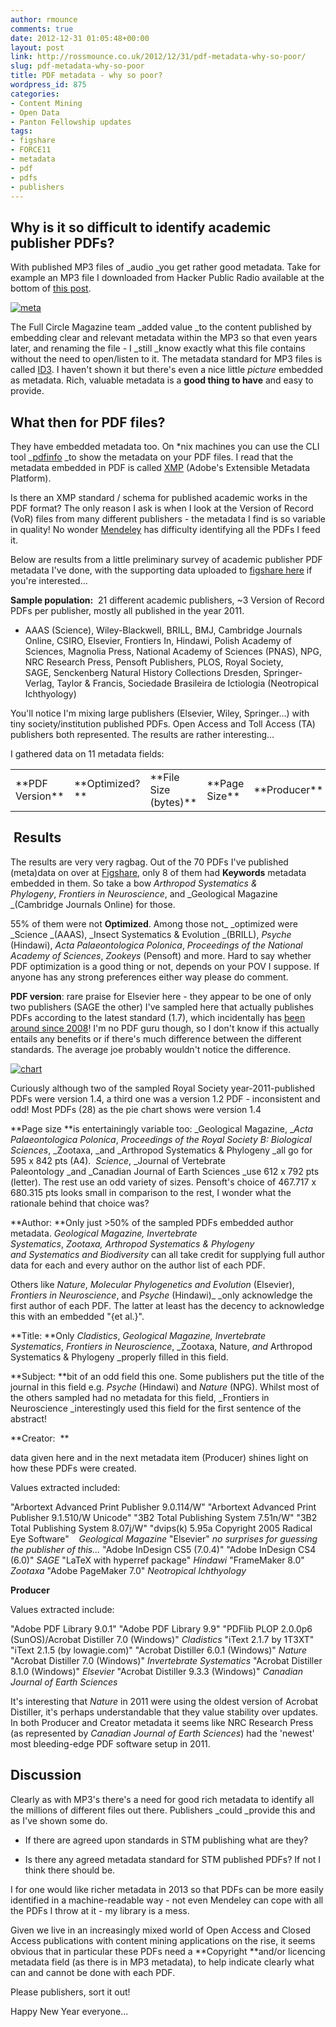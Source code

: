 ```yaml
---
author: rmounce
comments: true
date: 2012-12-31 01:05:48+00:00
layout: post
link: http://rossmounce.co.uk/2012/12/31/pdf-metadata-why-so-poor/
slug: pdf-metadata-why-so-poor
title: PDF metadata - why so poor?
wordpress_id: 875
categories:
- Content Mining
- Open Data
- Panton Fellowship updates
tags:
- figshare
- FORCE11
- metadata
- pdf
- pdfs
- publishers
---
```


## Why is it so difficult to identify academic publisher PDFs?




With published MP3 files of _audio _you get rather good metadata. Take for example an MP3 file I downloaded from Hacker Public Radio available at the bottom of [this post](http://hackerpublicradio.org/eps.php?id=0874).

[![meta](http://farm9.staticflickr.com/8496/8326503334_a0108a0124.jpg)](http://www.flickr.com/photos/79472036@N07/8326503334/)



The Full Circle Magazine team _added value _to the content published by embedding clear and relevant metadata within the MP3 so that even years later, and renaming the file - I _still _know exactly what this file contains without the need to open/listen to it. The metadata standard for MP3 files is called [ID3](http://en.wikipedia.org/wiki/ID3). I haven't shown it but there's even a nice little _picture_ embedded as metadata. Rich, valuable metadata is a **good thing to have** and easy to provide.




## What then for PDF files?




They have embedded metadata too. On *nix machines you can use the CLI tool _[pdfinfo](http://linux.about.com/library/cmd/blcmdl1_pdfinfo.htm) _to show the metadata on your PDF files. I read that the metadata embedded in PDF is called [XMP](http://www.pdflib.com/knowledge-base/xmp-metadata/) (Adobe's Extensible Metadata Platform).

Is there an XMP standard / schema for published academic works in the PDF format? The only reason I ask is when I look at the Version of Record (VoR) files from many different publishers - the metadata I find is so variable in quality! No wonder [Mendeley](http://www.mendeley.com/) has difficulty identifying all the PDFs I feed it.

Below are results from a little preliminary survey of academic publisher PDF metadata I've done, with the supporting data uploaded to [figshare here](http://dx.doi.org/10.6084/m9.figshare.105633) if you're interested...

**Sample population:**  21 different academic publishers, ~3 Version of Record PDFs per publisher, mostly all published in the year 2011.



	
  * AAAS (Science), Wiley-Blackwell, BRILL, BMJ, Cambridge Journals Online, CSIRO, Elsevier, Frontiers In, Hindawi, Polish Academy of Sciences, Magnolia Press, National Academy of Sciences (PNAS), NPG, NRC Research Press, Pensoft Publishers, PLOS, Royal Society, SAGE, Senckenberg Natural History Collections Dresden, Springer-Verlag, Taylor & Francis, Sociedade Brasileira de Ictiologia (Neotropical Ichthyology)


You'll notice I'm mixing large publishers (Elsevier, Wiley, Springer...) with tiny society/institution published PDFs. Open Access and Toll Access (TA) publishers both represented. The results are rather interesting...

I gathered data on 11 metadata fields:
<table cellspacing="0" border="0" >
<tbody >
<tr >

<td align="LEFT" height="16" >**PDF Version**
</td>

<td align="LEFT" >**Optimized?**
</td>

<td align="LEFT" >**File Size (bytes)**
</td>

<td align="LEFT" >**Page Size**
</td>

<td align="LEFT" >**Producer**
</td>

<td align="LEFT" >**Creator**
</td>

<td align="LEFT" >**Title**
</td>

<td align="LEFT" >**Subject**
</td>

<td align="LEFT" >**Author**
</td>

<td align="LEFT" >**Pages**
</td>

<td align="LEFT" >**Keywords**
</td>
</tr>
</tbody>
</table>



##  Results


The results are very very ragbag. Out of the 70 PDFs I've published (meta)data on over at [Figshare](http://dx.doi.org/10.6084/m9.figshare.105633), only 8 of them had **Keywords** metadata embedded in them. So take a bow _Arthropod Systematics & Phylogeny_, _Frontiers in Neuroscience_, and _Geological Magazine _(Cambridge Journals Online) for those.

55% of them were not **Optimized**. Among those not_ _optimized were _Science _(AAAS), _Insect Systematics & Evolution _(BRILL), _Psyche_ (Hindawi), _Acta Palaeontologica Polonica_, _Proceedings of the National Academy of Sciences_, _Zookeys_ (Pensoft) and more. Hard to say whether PDF optimization is a good thing or not, depends on your POV I suppose. If anyone has any strong preferences either way please do comment.

**PDF version**: rare praise for Elsevier here - they appear to be one of only two publishers (SAGE the other) I've sampled here that actually publishes PDFs according to the latest standard (1.7), which incidentally has [been around since 2008](http://en.wikipedia.org/wiki/Portable_Document_Format#PDF_1.7)! I'm no PDF guru though, so I don't know if this actually entails any benefits or if there's much difference between the different standards. The average joe probably wouldn't notice the difference.

[![chart](http://farm9.staticflickr.com/8214/8327035299_a15fab321b.jpg)](http://www.flickr.com/photos/79472036@N07/8327035299/)

Curiously although two of the sampled Royal Society year-2011-published PDFs were version 1.4, a third one was a version 1.2 PDF - inconsistent and odd! Most PDFs (28) as the pie chart shows were version 1.4



**Page size **is entertainingly variable too: _Geological Magazine, __Acta Palaeontologica Polonica_, _Proceedings of the Royal Society B: Biological Sciences_, _Zootaxa, _and _Arthropod Systematics & Phylogeny _all go for 595 x 842 pts (A4).  _Science_, _Journal of Vertebrate Paleontology _and _Canadian Journal of Earth Sciences _use 612 x 792 pts (letter). The rest use an odd variety of sizes. Pensoft's choice of 467.717 x 680.315 pts looks small in comparison to the rest, I wonder what the rationale behind that choice was?

**Author: **Only just >50% of the sampled PDFs embedded author metadata. _Geological Magazine, Invertebrate Systematics_, _Zootaxa, Arthropod Systematics & Phylogeny _and_ Systematics and Biodiversity_ can all take credit for supplying full author data for each and every author on the author list of each PDF.

Others like _Nature_, _Molecular Phylogenetics and Evolution_ (Elsevier), _Frontiers in Neuroscience_, and _Psyche_ (Hindawi)_ _only acknowledge the first author of each PDF. The latter at least has the decency to acknowledge this with an embedded "{et al.}".

**Title: **Only _Cladistics_, _Geological Magazine, Invertebrate Systematics_, _Frontiers in Neuroscience_, _Zootaxa, Nature, _and_ Arthropod Systematics & Phylogeny _properly filled in this field.

**Subject: **bit of an odd field this one. Some publishers put the title of the journal in this field e.g. _Psyche_ (Hindawi) and _Nature_ (NPG). Whilst most of the others sampled had no metadata for this field, _Frontiers in Neuroscience _interestingly used this field for the first sentence of the abstract!

**Creator:  **

data given here and in the next metadata item (Producer) shines light on how these PDFs were created.

Values extracted included:

"Arbortext Advanced Print Publisher 9.0.114/W"
"Arbortext Advanced Print Publisher 9.1.510/W Unicode"
"3B2 Total Publishing System 7.51n/W"
"3B2 Total Publishing System 8.07j/W"
"dvips(k) 5.95a Copyright 2005 Radical Eye Software"    _Geological Magazine_
"Elsevier" _no surprises for guessing the publisher of this..._
"Adobe InDesign CS5 (7.0.4)"
"Adobe InDesign CS4 (6.0)" _SAGE_
"LaTeX with hyperref package" _Hindawi_
"FrameMaker 8.0" _Zootaxa_
"Adobe PageMaker 7.0" _Neotropical Ichthyology_

**Producer**

Values extracted include:

"Adobe PDF Library 9.0.1"
"Adobe PDF Library 9.9"
"PDFlib PLOP 2.0.0p6 (SunOS)/Acrobat Distiller 7.0 (Windows)" _Cladistics_
"iText 2.1.7 by 1T3XT"
"iText 2.1.5 (by lowagie.com)"
"Acrobat Distiller 6.0.1 (Windows)" _Nature_
"Acrobat Distiller 7.0 (Windows)" _Invertebrate Systematics_
"Acrobat Distiller 8.1.0 (Windows)" _Elsevier_
"Acrobat Distiller 9.3.3 (Windows)" _Canadian Journal of Earth Sciences_

It's interesting that _Nature_ in 2011 were using the oldest version of Acrobat Distiller, it's perhaps understandable that they value stability over updates. In both Producer and Creator metadata it seems like NRC Research Press (as represented by _Canadian Journal of Earth Sciences_) had the 'newest' most bleeding-edge PDF software setup in 2011.


## 




## Discussion




Clearly as with MP3's there's a need for good rich metadata to identify all the millions of different files out there. Publishers _could _provide this and as I've shown some do.



	
  * If there are agreed upon standards in STM publishing what are they?

	
  * Is there any agreed metadata standard for STM published PDFs? If not I think there should be.


I for one would like richer metadata in 2013 so that PDFs can be more easily identified in a machine-readable way - not even Mendeley can cope with all the PDFs I throw at it - my library is a mess.

Given we live in an increasingly mixed world of Open Access and Closed Access publications with content mining applications on the rise, it seems obvious that in particular these PDFs need a **Copyright **and/or licencing metadata field (as there is in MP3 metadata), to help indicate clearly what can and cannot be done with each PDF.

Please publishers, sort it out!



Happy New Year everyone...
